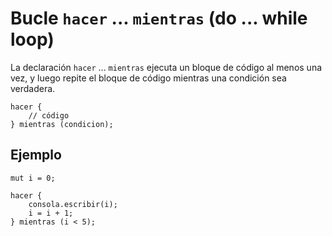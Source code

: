 # Bucle `hacer` ... `mientras` (do ... while loop)

La declaración `hacer` ... `mientras` ejecuta un bloque de código al menos una vez, y luego repite el bloque de código mientras una condición sea verdadera.

```esjs
hacer {
    // código
} mientras (condicion);
```

## Ejemplo

<EsEditor>

```esjs
mut i = 0;

hacer {
    consola.escribir(i);
    i = i + 1;
} mientras (i < 5);
```

</EsEditor>
